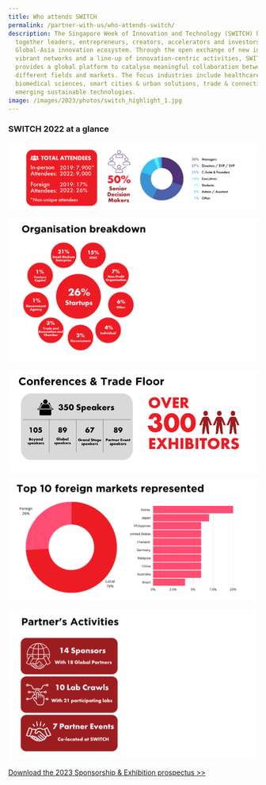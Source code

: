 ```yaml
---
title: Who attends SWITCH
permalink: /partner-with-us/who-attends-switch/
description: The Singapore Week of Innovation and Technology (SWITCH) brings
  together leaders, entrepreneurs, creators, accelerators and investors from the
  Global-Asia innovation ecosystem. Through the open exchange of new ideas,
  vibrant networks and a line-up of innovation-centric activities, SWITCH
  provides a global platform to catalyse meaningful collaboration between
  different fields and markets. The focus industries include healthcare &
  biomedical sciences, smart cities & urban solutions, trade & connectivity, and
  emerging sustainable technologies.
image: /images/2023/photos/switch_highlight_1.jpg
---
```

### SWITCH 2022 at a glance

![](/images/2023/2023%20website%20(2022%20stats)%20visitor%20demographics.png)

![](/images/2023/organisation%20breakdown%202.png)

![](/images/2023/2023%20website%20(2022%20stats)%20conferences%20&%20trade%20floor.png)

![](/images/2023/2023%20website%20(2022%20stats)%20foreign%20markets.png)

![](/images/2023/partner's%20activities.png)

[Download the 2023 Sponsorship & Exhibition prospectus >>](https://forms.monday.com/forms/4ae0e80795707021ca480047c3a90d66?r=use1)